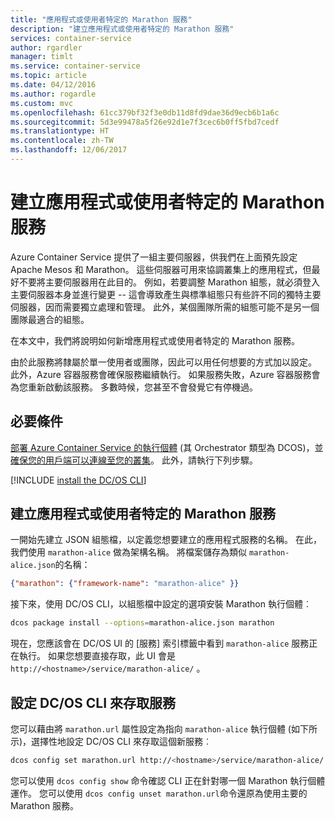 ```yaml
---
title: "應用程式或使用者特定的 Marathon 服務"
description: "建立應用程式或使用者特定的 Marathon 服務"
services: container-service
author: rgardler
manager: timlt
ms.service: container-service
ms.topic: article
ms.date: 04/12/2016
ms.author: rogardle
ms.custom: mvc
ms.openlocfilehash: 61cc379bf32f3e0db11d8fd9dae36d9ecb6b1a6c
ms.sourcegitcommit: 5d3e99478a5f26e92d1e7f3cec6b0ff5fbd7cedf
ms.translationtype: HT
ms.contentlocale: zh-TW
ms.lasthandoff: 12/06/2017
---
```

# <a name="create-an-application-or-user-specific-marathon-service"></a>建立應用程式或使用者特定的 Marathon 服務

Azure Container Service 提供了一組主要伺服器，供我們在上面預先設定 Apache Mesos 和 Marathon。 這些伺服器可用來協調叢集上的應用程式，但最好不要將主要伺服器用在此目的。 例如，若要調整 Marathon 組態，就必須登入主要伺服器本身並進行變更 -- 這會導致產生與標準組態只有些許不同的獨特主要伺服器，因而需要獨立處理和管理。 此外，某個團隊所需的組態可能不是另一個團隊最適合的組態。

在本文中，我們將說明如何新增應用程式或使用者特定的 Marathon 服務。

由於此服務將隸屬於單一使用者或團隊，因此可以用任何想要的方式加以設定。 此外，Azure 容器服務會確保服務繼續執行。 如果服務失敗，Azure 容器服務會為您重新啟動該服務。 多數時候，您甚至不會發覺它有停機過。

## <a name="prerequisites"></a>必要條件
[部署 Azure Container Service 的執行個體](container-service-deployment.md) (其 Orchestrator 類型為 DCOS)，並[確保您的用戶端可以連線至您的叢集](../container-service-connect.md)。 此外，請執行下列步驟。

[!INCLUDE [install the DC/OS CLI](../../../includes/container-service-install-dcos-cli-include.md)]

## <a name="create-an-application-or-user-specific-marathon-service"></a>建立應用程式或使用者特定的 Marathon 服務
一開始先建立 JSON 組態檔，以定義您想要建立的應用程式服務的名稱。 在此，我們使用 `marathon-alice` 做為架構名稱。 將檔案儲存為類似 `marathon-alice.json`的名稱：

```json
{"marathon": {"framework-name": "marathon-alice" }}
```

接下來，使用 DC/OS CLI，以組態檔中設定的選項安裝 Marathon 執行個體︰

```bash
dcos package install --options=marathon-alice.json marathon
```

現在，您應該會在 DC/OS UI 的 [服務] 索引標籤中看到 `marathon-alice` 服務正在執行。 如果您想要直接存取，此 UI 會是 `http://<hostname>/service/marathon-alice/` 。

## <a name="set-the-dcos-cli-to-access-the-service"></a>設定 DC/OS CLI 來存取服務
您可以藉由將 `marathon.url` 屬性設定為指向 `marathon-alice` 執行個體 (如下所示)，選擇性地設定 DC/OS CLI 來存取這個新服務︰

```bash
dcos config set marathon.url http://<hostname>/service/marathon-alice/
```

您可以使用 `dcos config show` 命令確認 CLI 正在針對哪一個 Marathon 執行個體運作。 您可以使用 `dcos config unset marathon.url`命令還原為使用主要的 Marathon 服務。

